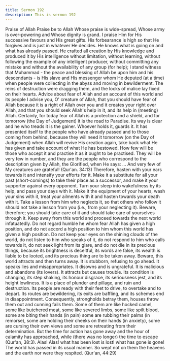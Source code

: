 ```yaml
---
title: Sermon 192
description: This is sermon 192
---
```


Praise of Allah
Praise be to Allah Whose praise is wide-spread, Whose army is over-powering and Whose
dignity is grand. I praise Him for His successive favours and His great gifts. His forbearance
is high so that He forgives and is just in whatever He decides.
He knows what is going on and what has already passed. He crafted all creation by His
knowledge and produced it by His intelligence without limitation, without learning, without
following the example of any intelligent producer, without committing any mistake and
without the availability of any group (for help); I stand witness that Muhammad - the peace
and blessing of Allah be upon him and his descendants - is His slave and His messenger
whom He deputed (at a time) when people were collecting in the abyss and moving in
bewilderment.
The reins of destruction were dragging them, and the locks of malice lay fixed on their hearts.
Advice about fear of Allah and an account of this world and its people
I advise you, O' creature of Allah, that you should have fear of Allah because it is a right of
Allah over you and it creates your right over Allah, and that you should seek Allah's help in it,
and its help in (meeting) Allah. Certainly, for today fear of Allah is a protection and a shield,
and for tomorrow (the Day of Judgement) it is the road to Paradise. Its way is clear and he
who treads it is the gainer. Whoever holds it, guards it.
It has presented itself to the people who have already passed and to those coming from
behind, because they will need it tomorrow (on the Day of Judgement) when Allah will revive
His creation again, take back what He has given and take account of what He has bestowed.
How few will be those who accept it and practise it as it ought to be practised. They will be
very few in number, and they are the people who correspond to the description given by
Allah, the Glorified, when He says:
... And very few of My creatures are grateful! (Qur'an. 34:13)
Therefore, hasten with your ears towards it and intensify your efforts for it. Make it a
substitute for all your past (short-comings) to take their place as a successor, and make it your
supporter against every opponent. Turn your sleep into wakefulness by its help, and pass your
days with it. Make it the equipment of your hearts, wash your sins with it, treat your ailments
with it and hasten towards your death with it.
Take a lesson from him who neglects it, so that others who follow it should not take a lesson
from you (i.e., from your neglecting it). Beware, therefore; you should take care of it and
should take care of yourselves through it.
Keep away from this world and proceed towards the next world infatuatedly. Do not regard
humble he whom fear Allah has given a high position, and do not accord a high position to
him whom this world has given a high position.
Do not keep your eyes on the shining clouds of the world, do not listen to him who speaks of
it, do not respond to him who calls towards it, do not seek light from its glare, and do not die
in its precious things, because its brightness is deceitful, its words are false, its wealth is liable
to be looted, and its precious thing are to be taken away.
Beware, this world attracts and then turns away. It is stubborn, refusing to go ahead. It speaks
lies and misappropriates. It disowns and is ungrateful. It is malicious and abandons (its
lovers).
It attracts but causes trouble. Its condition is changing, its step shaking, its honour disgrace,
its seriousness jest, and its height lowliness. It is a place of plunder and pillage, and ruin and
destruction. Its people are ready with their feet to drive, to overtake and to depart.
Its routes are bewildering, its exits are baffling, and its schemes end in disappointment.
Consequently, strongholds betray them, houses throw them out and cunning fails them.
Some of them are like hocked camel, some like butchered meat, some like severed limbs,
some like spilt blood, some are biting their hands (in pain) some are rubbing their palms (in
remorse), some are holding their cheeks on their hands (in anxiety), some are cursing their
own views and some are retreating from their determination.
But the time for action has gone away and the hour of calamity has approached, while (there
was no longer) the time to escape (Qur'an, 38:3). Alas! Alas! what has been lost is lost! what
has gone is gone! The world has passed in its usual manner.
So wept not on them the heavens and the earth nor were they respited. (Qur'an,
44:29)